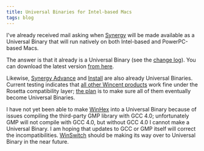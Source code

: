 ```yaml
---
title: Universal Binaries for Intel-based Macs
tags: blog
---
```


I've already received mail asking when [Synergy](http://wincent.dev/a/products/synergy-classic/) will be made available as a Universal Binary that will run natively on both Intel-based and PowerPC-based Macs.

The answer is that it already is a Universal Binary (see the [change log](http://wincent.dev/a/products/synergy-classic/history/)). You can download the latest version [from here](http://wincent.dev/a/products/synergy-classic/download/).

Likewise, [Synergy Advance](http://wincent.dev/a/products/synergy-advance/) and [Install](http://wincent.dev/a/products/install/) are also already Universal Binaries. Current testing indicates that [all other Wincent products](http://wincent.dev/a/products/) work fine under the Rosetta compatibility layer; [the plan](http://wincent.dev/a/news/archives/2005/06/position_statem.php) is to make sure all of them eventually become Universal Binaries.

I have not yet been able to make [WinHex](http://wincent.dev/a/products/winhex/) into a Universal Binary because of issues compiling the third-party GMP library with GCC 4.0; unfortunately GMP will not compile with GCC 4.0, but without GCC 4.0 I cannot make a Universal Binary. I am hoping that updates to GCC or GMP itself will correct the incompatibilities. [WinSwitch](http://wincent.dev/a/products/winswitch/) should be making its way over to Universal Binary in the near future.
